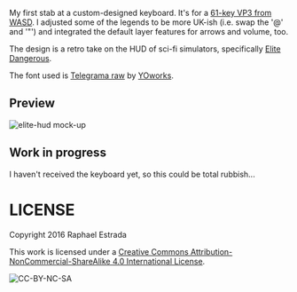 My first stab at a custom-designed keyboard. It's for a [61-key VP3 from WASD](http://www.wasdkeyboards.com/index.php/products/mechanical-keyboard/wasd-vp3-61-key-custom-mechanical-keyboard.html). I adjusted some of the legends to be more UK-ish (i.e. swap the '@' and '"') and integrated the default layer features for arrows and volume, too.

The design is a retro take on the HUD of sci-fi simulators, specifically [Elite Dangerous](https://en.wikipedia.org/wiki/Elite:_Dangerous).

The font used is [Telegrama raw](http://www.yoworks.com/telegrama/index.html) by [YOworks](http://www.yoworks.com).

## Preview
![elite-hud mock-up](https://github.com/galaktor/wasd-keyboard/blob/master/elite-hud/elite-hud_mock-up.png?raw=true)

## Work in progress
I haven't received the keyboard yet, so this could be total rubbish...

# LICENSE
Copyright 2016 Raphael Estrada

This work is licensed under a [Creative Commons Attribution-NonCommercial-ShareAlike 4.0 International License](http://creativecommons.org/licenses/by-nc-sa/4.0/).

![CC-BY-NC-SA](https://i.creativecommons.org/l/by-nc-sa/4.0/88x31.png)

